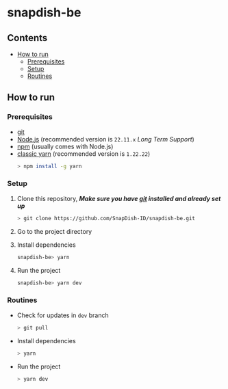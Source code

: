 # snapdish-be

## Contents

- [How to run](#how-to-run)
  - [Prerequisites](#prerequisites)
  - [Setup](#setup)
  - [Routines](#routines)

## How to run
### Prerequisites
- [git](https://git-scm.com/downloads)
- [Node.js](https://nodejs.org/en/download/) (recommended version is `22.11.x` _Long Term Support_)
- [npm](https://docs.npmjs.com/downloading-and-installing-node-js-and-npm) (usually comes with Node.js)
- [classic yarn](https://yarnpkg.com/getting-started/install) (recommended version is `1.22.22`)
    ```bash
    > npm install -g yarn
    ```

### Setup
1. Clone this repository, ___Make sure you have [git](https://git-scm.com/downloads) installed and already set up___
    ```bash
    > git clone https://github.com/SnapDish-ID/snapdish-be.git
    ```
2. Go to the project directory

3. Install dependencies
    ```bash
    snapdish-be> yarn
    ```
4. Run the project
    ```bash
    snapdish-be> yarn dev
    ```

### Routines
- Check for updates in `dev` branch
    ```bash
    > git pull
    ```
- Install dependencies
    ```bash
    > yarn
    ```
- Run the project
    ```bash
    > yarn dev
    ```
